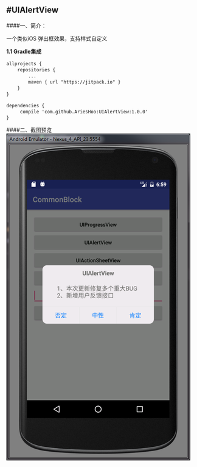 #UIAlertView
--------------------------
####一、简介：

一个类似iOS 弹出框效果，支持样式自定义

**1.1 Gradle集成**

```
allprojects {
    repositories {
        ...
        maven { url "https://jitpack.io" }
    }
}
```

```
dependencies {
     compile 'com.github.AriesHoo:UIAlertView:1.0.0'
}
```

####二、截图预览
![](https://github.com/AriesHoo/UIAlertView/blob/master/screenshot/00.png)
